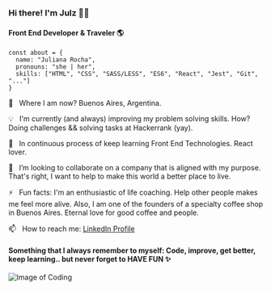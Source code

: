 ### Hi there! I'm Julz :woman_technologist:

#### Front End Developer & Traveler :earth_americas:


```
const about = {
  name: "Juliana Rocha",
  pronouns: "she | her",
  skills: ["HTML", "CSS", "SASS/LESS", "ES6", "React", "Jest", "Git", "..."]
}
```


:round_pushpin: &nbsp; Where I am now? Buenos Aires, Argentina.

:bulb: &nbsp; I'm currently (and always) improving my problem solving skills. How? Doing challenges && solving tasks at Hackerrank (yay).

:book: &nbsp; In continuous process of keep learning Front End Technologies. React lover.

:mag_right: &nbsp; I’m looking to collaborate on a company that is aligned with my purpose. That's right, I want to help to make this world a better place to live.

⚡ &nbsp; Fun facts: I'm an enthusiastic of life coaching. Help other people makes me feel more alive. Also, I am one of the founders of a specialty coffee shop in Buenos Aires. Eternal love for good coffee and people.

📫  &nbsp; How to reach me: 
[LinkedIn Profile](https://www.linkedin.com/in/rochajulianacarolina/)


#### Something that I always remember to myself: Code, improve, get better, keep learning.. but never forget to HAVE FUN ✨ 


![Image of Coding](https://images.unsplash.com/photo-1555099962-4199c345e5dd?ixid=MnwxMjA3fDB8MHxwaG90by1wYWdlfHx8fGVufDB8fHx8&ixlib=rb-1.2.1&auto=format&fit=crop&w=1500&q=80)




<!--
**julziten/julziten** is a ✨ _special_ ✨ repository because its `README.md` (this file) appears on your GitHub profile.

Here are some ideas to get you started:

- 🔭 I’m currently working on ...
- 🌱 I’m currently learning ...
- 👯 I’m looking to collaborate on ...
- 🤔 I’m looking for help with ...
- 💬 Ask me about ...
- 📫 How to reach me: ...
- 😄 Pronouns: ...
- ⚡ Fun fact: ...
-->
